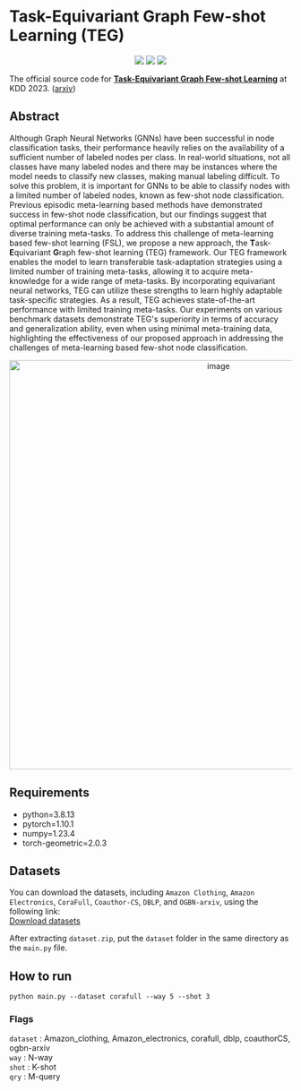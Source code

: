 # Task-Equivariant Graph Few-shot Learning (TEG)

<p align="center">   
    <a href="https://pytorch.org/" alt="PyTorch">
      <img src="https://img.shields.io/badge/PyTorch-%23EE4C2C.svg?e&logo=PyTorch&logoColor=white" /></a>
    <a href="https://kdd.org/kdd2023/" alt="Conference">
        <img src="https://img.shields.io/badge/KDD'23-brightgreen" /></a>
    <img src="https://img.shields.io/pypi/l/torch-rechub">
</p>

The official source code for [**Task-Equivariant Graph Few-shot Learning**](https://dl.acm.org/doi/abs/10.1145/3580305.3599515) at KDD 2023. ([arxiv](https://arxiv.org/abs/2305.18758))

## Abstract 
Although Graph Neural Networks (GNNs) have been successful in node classification tasks, their performance heavily relies on the availability of a sufficient number of labeled nodes per class. In real-world situations, not all classes have many labeled nodes and there may be instances where the model needs to classify new classes, making manual labeling difficult. To solve this problem, it is important for GNNs to be able to classify nodes with a limited number of labeled nodes, known as few-shot node classification. Previous episodic meta-learning based methods have demonstrated success in few-shot node classification, but our findings suggest that optimal performance can only be achieved with a substantial amount of diverse training meta-tasks. To address this challenge of meta-learning based few-shot learning (FSL), we propose a new approach, the **T**ask-**E**quivariant **G**raph few-shot learning (TEG) framework. Our TEG framework enables the model to learn transferable task-adaptation strategies using a limited number of training meta-tasks, allowing it to acquire meta-knowledge for a wide range of meta-tasks. By incorporating equivariant neural networks, TEG can utilize these strengths to learn highly adaptable task-specific strategies. As a result, TEG achieves state-of-the-art performance with limited training meta-tasks. Our experiments on various benchmark datasets demonstrate TEG's superiority in terms of accuracy and generalization ability, even when using minimal meta-training data, highlighting the effectiveness of our proposed approach in addressing the challenges of meta-learning based few-shot node classification.

<p align="center">
<img width="731" alt="image" src="https://github.com/sung-won-kim/TEG/assets/37684658/600f3f64-9cab-4302-ae11-17a47ef6e8d9">
</p>
    
## Requirements
- python=3.8.13
- pytorch=1.10.1
- numpy=1.23.4
- torch-geometric=2.0.3

## Datasets
You can download the datasets, including `Amazon Clothing`, `Amazon Electronics`, `CoraFull`, `Coauthor-CS`, `DBLP`, and `OGBN-arxiv`, using the following link:  
[Download datasets](https://kaistackr-my.sharepoint.com/:u:/g/personal/swkim_kaist_ac_kr/Ed9IcHS0JvVAm9XinhBFVs0B5fReV8VlsUVAWOERMTfOXQ)


After extracting `dataset.zip`, put the `dataset` folder in the same directory as the `main.py` file.

## How to run
```
python main.py --dataset corafull --way 5 --shot 3
```
### Flags
`dataset` : Amazon_clothing, Amazon_electronics, corafull, dblp, coauthorCS, ogbn-arxiv  
`way` : N-way  
`shot` : K-shot  
`qry` : M-query  
